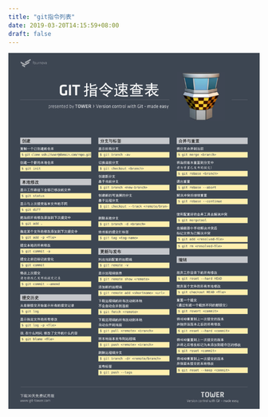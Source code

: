 ```yaml
---
title: "git指令列表"
date: 2019-03-20T14:15:59+08:00
draft: false
---
```


<img src=/post/git/git指令列表.png/>